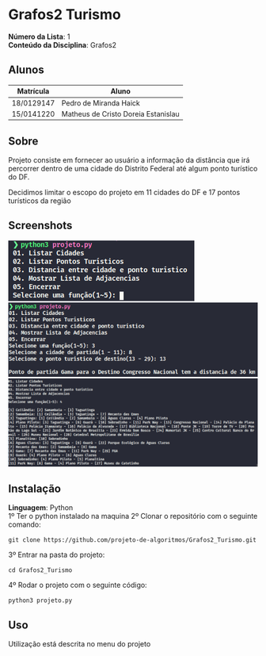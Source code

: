 # Grafos2 Turismo

**Número da Lista**: 1<br>
**Conteúdo da Disciplina**: Grafos2<br>

## Alunos
|Matrícula | Aluno |
| -- | -- |
| 18/0129147  |  Pedro de Miranda Haick |
| 15/0141220  |  Matheus de Cristo Doreia Estanislau |

## Sobre 
Projeto consiste em fornecer ao usuário a informação da distância que irá percorrer dentro de uma cidade do Distrito Federal até algum ponto turístico do DF.

Decidimos limitar o escopo do projeto em 11 cidades do DF e 17 pontos turísticos da região

## Screenshots
![Print1](https://raw.githubusercontent.com/projeto-de-algoritmos/Grafos1_Dupla10/master/myproject/docs/imgs/grafos2/print1.png)
![Print2](https://github.com/projeto-de-algoritmos/Grafos1_Dupla10/blob/master/myproject/docs/imgs/grafos2/print2.png?raw=true)
![Print3](https://github.com/projeto-de-algoritmos/Grafos1_Dupla10/blob/master/myproject/docs/imgs/grafos2/print3.png?raw=true)

## Instalação 
**Linguagem**: Python<br>
1º Ter o python instalado na maquina
2º Clonar o repositório com o seguinte comando:
```
git clone https://github.com/projeto-de-algoritmos/Grafos2_Turismo.git
```
3º Entrar na pasta do projeto:
```
cd Grafos2_Turismo
```

4º Rodar o projeto com o seguinte código:

```
python3 projeto.py
```

## Uso 
Utilização está descrita no menu do projeto